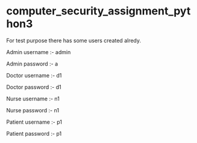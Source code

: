 # computer_security_assignment_python3

For test purpose there has some users created alredy.
 
Admin username :- admin

Admin password :- a


Doctor username :- d1

Doctor password :- d1

Nurse username :- n1

Nurse password :- n1

Patient username :- p1

Patient password :- p1
